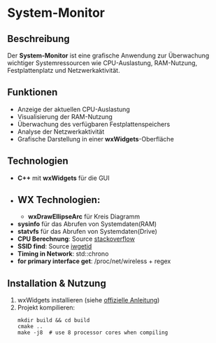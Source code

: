 # System-Monitor

## Beschreibung
Der **System-Monitor** ist eine grafische Anwendung zur Überwachung wichtiger Systemressourcen wie CPU-Auslastung, RAM-Nutzung, Festplattenplatz und Netzwerkaktivität. 

## Funktionen
- Anzeige der aktuellen CPU-Auslastung
- Visualisierung der RAM-Nutzung
- Überwachung des verfügbaren Festplattenspeichers
- Analyse der Netzwerkaktivität
- Grafische Darstellung in einer **wxWidgets**-Oberfläche

## Technologien
- **C++** mit **wxWidgets** für die GUI
- **WX Technologien:**
   - 
   - **wxDrawEllipseArc** für Kreis Diagramm
- **sysinfo** für das Abrufen von Systemdaten(RAM)
- **statvfs** für das Abrufen von Systemdaten(Drive)
- **CPU Berechnung**: Source [stackoverflow](https://stackoverflow.com/questions/23367857/accurate-calculation-of-cpu-usage-given-in-percentage-in-linux/23376195#23376195)
- **SSID find**: Source [iwgetid](https://linux.die.net/man/8/iwgetid)
- **Timing in Network**: std::chrono
- **for primary interface get**: /proc/net/wireless + regex

## Installation & Nutzung
1. wxWidgets installieren (siehe [offizielle Anleitung](https://www.wxwidgets.org/))
2. Projekt kompilieren:
   ```shell
   mkdir build && cd build
   cmake ..
   make -j8  # use 8 processor cores when compiling
   ```

